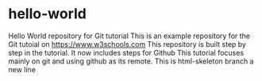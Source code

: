 # hello-world
Hello World repository for Git tutorial
This is an example repository for the Git tutoial on
https://www.w3schools.com
This repository is built step by step in the tutorial.
It now includes steps for Github
This tutorial focuses mainly on git and using github as its remote.
This is html-skeleton branch
a new line
